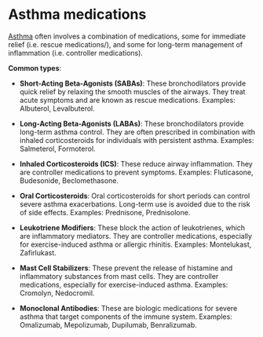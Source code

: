 <!--
source: gpt-3 + jph editing
tags: medications
-->

# Asthma medications

[Asthma](../asthma/) often involves a combination of medications, some for immediate relief (i.e. rescue medications/), and some for long-term management of inflammation (i.e. controller medications).

**Common types**:

* **Short-Acting Beta-Agonists (SABAs)**: These bronchodilators provide quick relief by relaxing the smooth muscles of the airways. They treat acute symptoms and are known as rescue medications. Examples: Albuterol, Levalbuterol.

* **Long-Acting Beta-Agonists (LABAs)**: These bronchodilators provide long-term asthma control. They are often prescribed in combination with inhaled corticosteroids for individuals with persistent asthma. Examples: Salmeterol, Formoterol.

* **Inhaled Corticosteroids (ICS)**: These reduce airway inflammation. They are controller medications to prevent symptoms. Examples: Fluticasone, Budesonide, Beclomethasone.

* **Oral Corticosteroids**: Oral corticosteroids for short periods can control severe asthma exacerbations. Long-term use is avoided due to the risk of side effects. Examples: Prednisone, Prednisolone.

* **Leukotriene Modifiers**: These block the action of leukotrienes, which are inflammatory mediators. They are controller medications, especially for exercise-induced asthma or allergic rhinitis. Examples: Montelukast, Zafirlukast.

* **Mast Cell Stabilizers**: These prevent the release of histamine and inflammatory substances from mast cells. They are controller medications, especially for exercise-induced asthma. Examples: Cromolyn, Nedocromil.

* **Monoclonal Antibodies**: These are biologic medications for severe asthma that target components of the immune system. Examples: Omalizumab, Mepolizumab, Dupilumab, Benralizumab.

